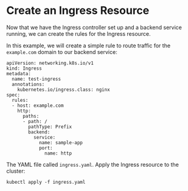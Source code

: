 # Create an Ingress Resource

Now that we have the Ingress controller set up and a backend service running, we can create the rules for the Ingress resource.

In this example, we will create a simple rule to route traffic for the `example.com` domain to our backend service:

```
apiVersion: networking.k8s.io/v1
kind: Ingress
metadata:
  name: test-ingress
  annotations:
    kubernetes.io/ingress.class: nginx
spec:
  rules:
  - host: example.com
    http:
      paths:
      - path: /
        pathType: Prefix
        backend:
          service:
            name: sample-app
            port:
              name: http
```

The YAML file called `ingress.yaml`. Apply the Ingress resource to the cluster:

```
kubectl apply -f ingress.yaml
```
